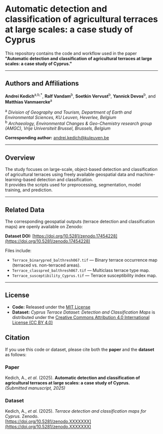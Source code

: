 # Automatic detection and classification of agricultural terraces at large scales: a case study of Cyprus

This repository contains the code and workflow used in the paper  
**"Automatic detection and classification of agricultural terraces at large scales: a case study of Cyprus."**

---

## Authors and Affiliations

**Andrei Kedich**<sup>a,b,\*</sup>, **Ralf Vandam**<sup>b</sup>, **Soetkin Vervust**<sup>b</sup>, **Yannick Devos**<sup>b</sup>, and **Matthias Vanmaercke**<sup>a</sup>  

<sup>a</sup> *Division of Geography and Tourism, Department of Earth and Environmental Sciences, KU Leuven, Heverlee, Belgium*  
<sup>b</sup> *Archaeology, Environmental Changes & Geo-Chemistry research group (AMGC), Vrije Universiteit Brussel, Brussels, Belgium*  

**Corresponding author:** [andrei.kedich@kuleuven.be](mailto:andrei.kedich@kuleuven.be)

---

## Overview


The study focuses on large-scale, object-based detection and classification of agricultural terraces using freely available geospatial data and machine-learning-based detection and classification.  
It provides the scripts used for preprocessing, segmentation, model training, and prediction.

---

## Related Data

The corresponding geospatial outputs (terrace detection and classification maps) are openly available on Zenodo:

**Dataset DOI:** [https://doi.org/10.5281/zenodo.17454228](https://doi.org/10.5281/zenodo.17454228)

Files include:
- `Terrace_binarypred_balthresh067.tif` — Binary terrace occurrence map (terraced vs. non-terraced areas).  
- `Terrace_classpred_balthresh067.tif` — Multiclass terrace type map.  
- `Terrace_susceptibility_Cyprus.tif` — Terrace susceptibility index map.  

---
## License

- **Code:** Released under the [MIT License](./LICENSE)
- **Dataset:** *Cyprus Terrace Dataset: Detection and Classification Maps* is distributed under the [Creative Commons Attribution 4.0 International License (CC BY 4.0)](https://creativecommons.org/licenses/by/4.0/)
## Citation

If you use this code or dataset, please cite both the **paper** and the **dataset** as follows:

### Paper
Kedich, A., *et al.* (2025). **Automatic detection and classification of agricultural terraces at large scales: a case study of Cyprus.**  
*(Submitted manuscript, 2025)*

### Dataset
Kedich, A., *et al.* (2025). *Terrace detection and classification maps for Cyprus.* Zenodo.  
[https://doi.org/10.5281/zenodo.XXXXXXX](https://doi.org/10.5281/zenodo.XXXXXXX)
